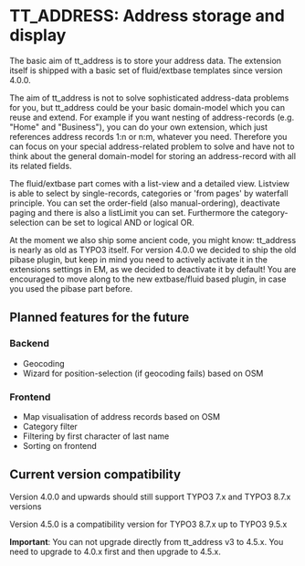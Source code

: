 # TT_ADDRESS: Address storage and display

The basic aim of tt_address is to store your address data. The extension itself
is shipped with a basic set of fluid/extbase templates since version 4.0.0.

The aim of tt_address is not to solve sophisticated address-data problems for you, but
tt_address could be your basic domain-model which you can reuse and extend.
For example if you want nesting of address-records (e.g. "Home" and "Business"), you can do your
own extension, which just references address records 1:n or n:m, whatever you need.
Therefore you can focus on your special address-related problem to solve and have not to think about
the general domain-model for storing an address-record with all its related fields.

The fluid/extbase part comes with a list-view and a detailed view.
Listview is able to select by single-records, categories or 'from pages' by waterfall principle.
You can set the order-field (also manual-ordering), deactivate paging and there is
also a listLimit you can set.
Furthermore the category-selection can be set to logical AND or logical OR.

At the moment we also ship some ancient code, you might know: tt_address is nearly as old as TYPO3 itself.
For version 4.0.0 we decided to ship the old pibase plugin, but keep in mind you need to actively activate it in the extensions settings in EM,
as we decided to deactivate it by default!
You are encouraged to move along to the new extbase/fluid based plugin, in case you used the pibase part before.


## Planned features for the future

### Backend
 - Geocoding
 - Wizard for position-selection (if geocoding fails) based on OSM

### Frontend
 - Map visualisation of address records based on OSM
 - Category filter
 - Filtering by first character of last name
 - Sorting on frontend

## Current version compatibility

Version 4.0.0 and upwards should still support TYPO3 7.x and TYPO3 8.7.x versions

Version 4.5.0 is a compatibility version for TYPO3 8.7.x up to TYPO3 9.5.x

**Important**: You can not upgrade directly from tt_address v3 to 4.5.x. You need to upgrade to 4.0.x first and then upgrade to 4.5.x.

